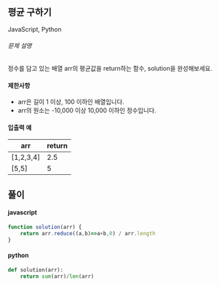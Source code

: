 ## 평균 구하기

JavaScript, Python

###### 문제 설명

정수를 담고 있는 배열 arr의 평균값을 return하는 함수, solution을 완성해보세요.

#### 제한사항

-   arr은 길이 1 이상, 100 이하인 배열입니다.
-   arr의 원소는 -10,000 이상 10,000 이하인 정수입니다.

#### 입출력 예

| arr | return |
| --- | --- |
| [1,2,3,4] | 2.5 |
| [5,5] | 5 |

## 풀이

#### javascript

```javascript
function solution(arr) {
    return arr.reduce((a,b)=>a+b,0) / arr.length
}
```  
#### python
```python
def solution(arr):
    return sum(arr)/len(arr)
```
